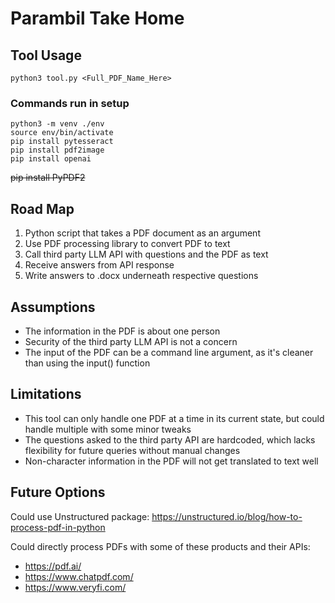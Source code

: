 # Parambil Take Home

## Tool Usage
```
python3 tool.py <Full_PDF_Name_Here>
```
### Commands run in setup
```
python3 -m venv ./env
source env/bin/activate
pip install pytesseract
pip install pdf2image
pip install openai
```
~~pip install PyPDF2~~

## Road Map
1. Python script that takes a PDF document as an argument
2. Use PDF processing library to convert PDF to text
3. Call third party LLM API with questions and the PDF as text
4. Receive answers from API response
5. Write answers to .docx underneath respective questions

## Assumptions
* The information in the PDF is about one person
* Security of the third party LLM API is not a concern
* The input of the PDF can be a command line argument, as it's cleaner than using the input() function

## Limitations
* This tool can only handle one PDF at a time in its current state, but could handle multiple with some minor tweaks
* The questions asked to the third party API are hardcoded, which lacks flexibility for future queries without manual changes
* Non-character information in the PDF will not get translated to text well


## Future Options
Could use Unstructured package: https://unstructured.io/blog/how-to-process-pdf-in-python

Could directly process PDFs with some of these products and their APIs:
* https://pdf.ai/
* https://www.chatpdf.com/
* https://www.veryfi.com/
